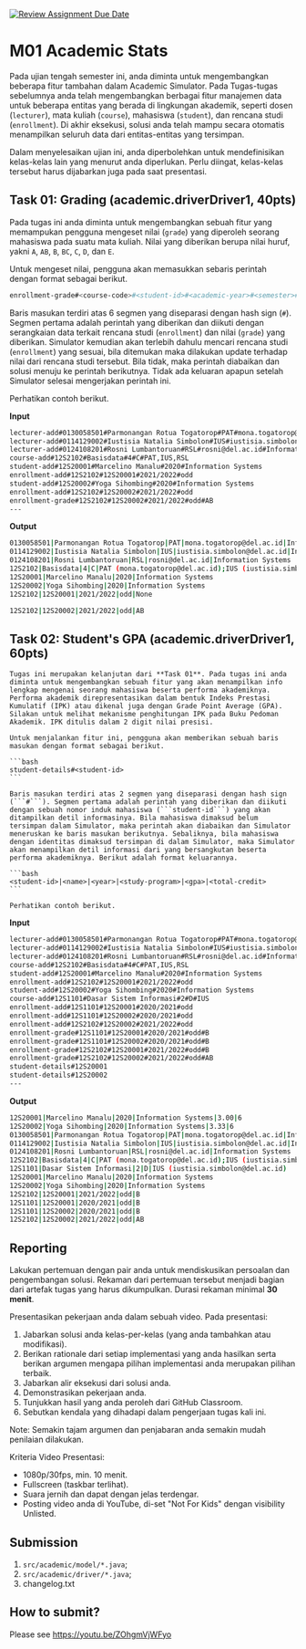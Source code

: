 [![Review Assignment Due Date](https://classroom.github.com/assets/deadline-readme-button-24ddc0f5d75046c5622901739e7c5dd533143b0c8e959d652212380cedb1ea36.svg)](https://classroom.github.com/a/WTzJtaZ8)
# M01 Academic Stats

Pada ujian tengah semester ini, anda diminta untuk mengembangkan beberapa fitur tambahan dalam Academic Simulator. Pada Tugas-tugas sebelumnya anda telah mengembangkan berbagai fitur manajemen data untuk beberapa entitas yang berada di lingkungan akademik, seperti dosen (```lecturer```), mata kuliah (```course```), mahasiswa (```student```), dan rencana studi (```enrollment```). Di akhir eksekusi, solusi anda telah mampu secara otomatis menampilkan seluruh data dari entitas-entitas yang tersimpan.

Dalam menyelesaikan ujian ini, anda diperbolehkan untuk mendefinisikan kelas-kelas lain yang menurut anda diperlukan. Perlu diingat, kelas-kelas tersebut harus dijabarkan juga pada saat presentasi.

## Task 01: Grading (academic.driverDriver1, 40pts)

Pada tugas ini anda diminta untuk mengembangkan sebuah fitur yang memampukan pengguna mengeset nilai (```grade```) yang diperoleh seorang mahasiswa pada suatu mata kuliah. Nilai yang diberikan berupa nilai huruf, yakni ```A```, ```AB```, ```B```, ```BC```, ```C```, ```D```, dan ```E```.

Untuk mengeset nilai, pengguna akan memasukkan sebaris perintah dengan format sebagai berikut.

```bash
enrollment-grade#<course-code>#<student-id>#<academic-year>#<semester>#<grade>
```

Baris masukan terdiri atas 6 segmen yang diseparasi dengan hash sign (```#```). Segmen pertama adalah perintah yang diberikan dan diikuti dengan serangkaian data terkait rencana studi (```enrollment```) dan nilai (```grade```) yang diberikan. Simulator kemudian akan terlebih dahulu mencari rencana studi (```enrollment```) yang sesuai, bila ditemukan maka dilakukan update terhadap nilai dari rencana studi tersebut. Bila tidak, maka perintah diabaikan dan solusi menuju ke perintah berikutnya. Tidak ada keluaran apapun setelah Simulator selesai mengerjakan perintah ini.

Perhatikan contoh berikut.

**Input**

```bash
lecturer-add#0130058501#Parmonangan Rotua Togatorop#PAT#mona.togatorop@del.ac.id#Information Systems
lecturer-add#0114129002#Iustisia Natalia Simbolon#IUS#iustisia.simbolon@del.ac.id#Informatics
lecturer-add#0124108201#Rosni Lumbantoruan#RSL#rosni@del.ac.id#Information Systems
course-add#12S2102#Basisdata#4#C#PAT,IUS,RSL
student-add#12S20001#Marcelino Manalu#2020#Information Systems
enrollment-add#12S2102#12S20001#2021/2022#odd
student-add#12S20002#Yoga Sihombing#2020#Information Systems
enrollment-add#12S2102#12S20002#2021/2022#odd
enrollment-grade#12S2102#12S20002#2021/2022#odd#AB
---

```

**Output**

```bash
0130058501|Parmonangan Rotua Togatorop|PAT|mona.togatorop@del.ac.id|Information Systems
0114129002|Iustisia Natalia Simbolon|IUS|iustisia.simbolon@del.ac.id|Informatics
0124108201|Rosni Lumbantoruan|RSL|rosni@del.ac.id|Information Systems
12S2102|Basisdata|4|C|PAT (mona.togatorop@del.ac.id);IUS (iustisia.simbolon@del.ac.id);RSL (rosni@del.ac.id)
12S20001|Marcelino Manalu|2020|Information Systems
12S20002|Yoga Sihombing|2020|Information Systems
12S2102|12S20001|2021/2022|odd|None

12S2102|12S20002|2021/2022|odd|AB

```

## Task 02: Student's GPA (academic.driverDriver1, 60pts)

    Tugas ini merupakan kelanjutan dari **Task 01**. Pada tugas ini anda diminta untuk mengembangkan sebuah fitur yang akan menampilkan info lengkap mengenai seorang mahasiswa beserta performa akademiknya. Performa akademik direpresentasikan dalam bentuk Indeks Prestasi Kumulatif (IPK) atau dikenal juga dengan Grade Point Average (GPA). Silakan untuk melihat mekanisme penghitungan IPK pada Buku Pedoman Akademik. IPK ditulis dalam 2 digit nilai presisi.

    Untuk menjalankan fitur ini, pengguna akan memberikan sebuah baris masukan dengan format sebagai berikut.

    ```bash
    student-details#<student-id>
    ```

    Baris masukan terdiri atas 2 segmen yang diseparasi dengan hash sign (```#```). Segmen pertama adalah perintah yang diberikan dan diikuti dengan sebuah nomor induk mahasiswa (```student-id```) yang akan ditampilkan detil informasinya. Bila mahasiswa dimaksud belum tersimpan dalam Simulator, maka perintah akan diabaikan dan Simulator meneruskan ke baris masukan berikutnya. Sebaliknya, bila mahasiswa dengan identitas dimaksud tersimpan di dalam Simulator, maka Simulator akan menampilkan detil informasi dari yang bersangkutan beserta performa akademiknya. Berikut adalah format keluarannya.

    ```bash
    <student-id>|<name>|<year>|<study-program>|<gpa>|<total-credit>
    ```

    Perhatikan contoh berikut.

**Input**

```bash
lecturer-add#0130058501#Parmonangan Rotua Togatorop#PAT#mona.togatorop@del.ac.id#Information Systems
lecturer-add#0114129002#Iustisia Natalia Simbolon#IUS#iustisia.simbolon@del.ac.id#Informatics
lecturer-add#0124108201#Rosni Lumbantoruan#RSL#rosni@del.ac.id#Information Systems
course-add#12S2102#Basisdata#4#C#PAT,IUS,RSL
student-add#12S20001#Marcelino Manalu#2020#Information Systems
enrollment-add#12S2102#12S20001#2021/2022#odd
student-add#12S20002#Yoga Sihombing#2020#Information Systems
course-add#12S1101#Dasar Sistem Informasi#2#D#IUS
enrollment-add#12S1101#12S20001#2020/2021#odd
enrollment-add#12S1101#12S20002#2020/2021#odd
enrollment-add#12S2102#12S20002#2021/2022#odd
enrollment-grade#12S1101#12S20001#2020/2021#odd#B
enrollment-grade#12S1101#12S20002#2020/2021#odd#B
enrollment-grade#12S2102#12S20001#2021/2022#odd#B
enrollment-grade#12S2102#12S20002#2021/2022#odd#AB
student-details#12S20001
student-details#12S20002
---

```

**Output**

```bash
12S20001|Marcelino Manalu|2020|Information Systems|3.00|6
12S20002|Yoga Sihombing|2020|Information Systems|3.33|6
0130058501|Parmonangan Rotua Togatorop|PAT|mona.togatorop@del.ac.id|Information Systems
0114129002|Iustisia Natalia Simbolon|IUS|iustisia.simbolon@del.ac.id|Informatics
0124108201|Rosni Lumbantoruan|RSL|rosni@del.ac.id|Information Systems
12S2102|Basisdata|4|C|PAT (mona.togatorop@del.ac.id);IUS (iustisia.simbolon@del.ac.id);RSL (rosni@del.ac.id)
12S1101|Dasar Sistem Informasi|2|D|IUS (iustisia.simbolon@del.ac.id)
12S20001|Marcelino Manalu|2020|Information Systems
12S20002|Yoga Sihombing|2020|Information Systems
12S2102|12S20001|2021/2022|odd|B
12S1101|12S20001|2020/2021|odd|B
12S1101|12S20002|2020/2021|odd|B
12S2102|12S20002|2021/2022|odd|AB

```

## Reporting
Lakukan pertemuan dengan pair anda untuk mendiskusikan persoalan dan pengembangan solusi. Rekaman dari pertemuan tersebut menjadi bagian dari artefak tugas yang harus dikumpulkan. Durasi rekaman minimal **30 menit**.

Presentasikan pekerjaan anda dalam sebuah video. Pada presentasi:
1. Jabarkan solusi anda kelas-per-kelas (yang anda tambahkan atau modifikasi).
2. Berikan rationale dari setiap implementasi yang anda hasilkan serta berikan argumen mengapa pilihan implementasi anda merupakan pilihan terbaik.
3. Jabarkan alir eksekusi dari solusi anda.
4. Demonstrasikan pekerjaan anda.
5. Tunjukkan hasil yang anda peroleh dari GitHub Classroom.
6. Sebutkan kendala yang dihadapi dalam pengerjaan tugas kali ini.

Note: Semakin tajam argumen dan penjabaran anda semakin mudah penilaian dilakukan.

Kriteria Video Presentasi:
+ 1080p/30fps, min. 10 menit.
+ Fullscreen (taskbar terlihat).
+ Suara jernih dan dapat dengan jelas terdengar.
+ Posting video anda di YouTube, di-set "Not For Kids" dengan visibility Unlisted.

## Submission
1. ```src/academic/model/*.java```;
2. ```src/academic/driver/*.java```;
3. changelog.txt

## How to submit?
Please see https://youtu.be/ZOhgmVjWFyo
